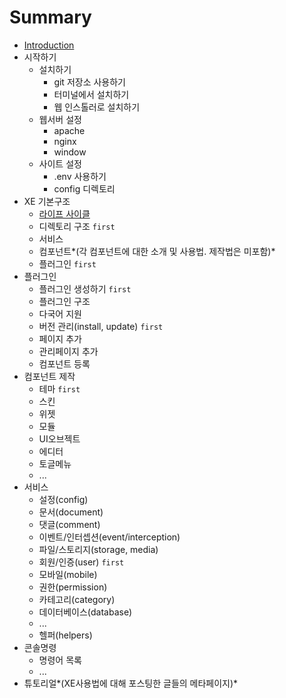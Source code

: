 # Summary

* [Introduction](README.md)
* 시작하기
   * 설치하기
       * git 저장소 사용하기
       * 터미널에서 설치하기
       * 웹 인스톨러로 설치하기
   * 웹서버 설정
       * apache
       * nginx
       * window
   * 사이트 설정
       * .env 사용하기
       * config 디렉토리
* XE 기본구조
   * [라이프 사이클](lifecycle.md)
   * 디렉토리 구조 `first`
   * 서비스
   * 컴포넌트*(각 컴포넌트에 대한 소개 및 사용법. 제작법은 미포함)*
   * 플러그인 `first`
* 플러그인
   * 플러그인 생성하기 `first`
   * 플러그인 구조
   * 다국어 지원
   * 버전 관리(install, update) `first`
   * 페이지 추가
   * 관리페이지 추가
   * 컴포넌트 등록
* 컴포넌트 제작
   * 테마 `first`
   * 스킨
   * 위젯
   * 모듈
   * UI오브젝트
   * 에디터
   * 토글메뉴
   * ...
* 서비스
   * 설정(config)
   * 문서(document)
   * 댓글(comment)
   * 이벤트/인터셉션(event/interception)
   * 파일/스토리지(storage, media)
   * 회원/인증(user) `first`
   * 모바일(mobile)
   * 권한(permission)
   * 카테고리(category)
   * 데이터베이스(database)
   * ...
   * 헬퍼(helpers)
* 콘솔명령
   * 명령어 목록
   * ...
* 튜토리얼*(XE사용법에 대해 포스팅한 글들의 메타페이지)*

